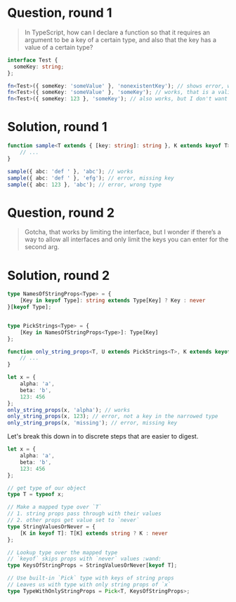 # Question, round 1

> In TypeScript, how can I declare a function so that it requires an argument to be a key of a certain type, and also that the key has a value of a certain type?

```TypeScript
interface Test {
  someKey: string;
};

fn<Test>({ someKey: 'someValue' }, 'nonexistentKey'); // shows error, which is correct because that key doesn't exist for that interface.
fn<Test>({ someKey: 'someValue' }, 'someKey'); // works, that is a valid key for that interface
fn<Test>({ someKey: 123 }, 'someKey'); // also works, but I don't want it to because the value should be a string
```

# Solution, round 1

```TypeScript
function sample<T extends { [key: string]: string }, K extends keyof T>(obj: T, key: K) {
    // ...
}

sample({ abc: 'def ' }, 'abc'); // works
sample({ abc: 'def ' }, 'efg'); // error, missing key
sample({ abc: 123 }, 'abc'); // error, wrong type
```

# Question, round 2

> Gotcha, that works by limiting the interface, but I wonder if there’s a way to allow all interfaces and only limit the keys you can enter for the second arg.

# Solution, round 2

```TypeScript
type NamesOfStringProps<Type> = {
    [Key in keyof Type]: string extends Type[Key] ? Key : never
}[keyof Type];


type PickStrings<Type> = {
    [Key in NamesOfStringProps<Type>]: Type[Key]
};

function only_string_props<T, U extends PickStrings<T>, K extends keyof U>(obj: T, key: K) {
    // ...
}

let x = {
    alpha: 'a',
    beta: 'b',
    123: 456
};
only_string_props(x, 'alpha'); // works
only_string_props(x, 123); // error, not a key in the narrowed type
only_string_props(x, 'missing'); // error, missing key
```

Let's break this down in to discrete steps that are easier to digest.

```TypeScript
let x = {
    alpha: 'a',
    beta: 'b',
    123: 456
};

// get type of our object
type T = typeof x;

// Make a mapped type over `T`
// 1. string props pass through with their values
// 2. other props get value set to `never`
type StringValuesOrNever = {
    [K in keyof T]: T[K] extends string ? K : never
};

// Lookup type over the mapped type
// `keyof` skips props with `never` values :wand:
type KeysOfStringProps = StringValuesOrNever[keyof T];

// Use built-in `Pick` type with keys of string props
// Leaves us with type with only string props of `x`
type TypeWithOnlyStringProps = Pick<T, KeysOfStringProps>;
```
